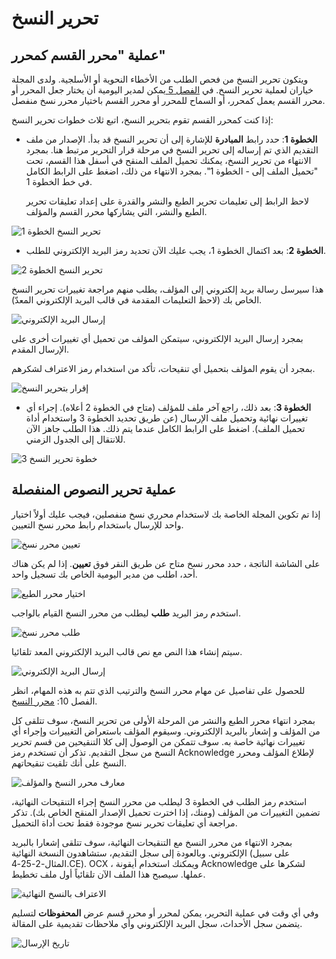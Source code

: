 # تحرير النسخ






## عملية "محرر القسم كمحرر"



ويتكون تحرير النسخ من فحص الطلب من الأخطاء النحوية أو الأسلجية. ولدى المجلة خياران لعملية تحرير النسخ. في [الفصل 5 ](https://docs.pkp.sfu.ca/learning-ojs-2/en/step_four_management)يمكن لمدير اليومية أن يختار جعل المحرر أو محرر القسم يعمل كمحرر، أو السماح للمحرر أو محرر القسم باختيار محرر نسخ منفصل.

إذا كنت كمحرر القسم تقوم بتحرير النسخ، اتبع ثلاث خطوات تحرير النسخ:

* **الخطوة 1**: حدد رابط **المبادرة** للإشارة إلى أن تحرير النسخ قد بدأ. الإصدار من ملف التقديم الذي تم إرساله إلى تحرير النسخ في مرحلة قرار التحرير مرتبط هنا. بمجرد الانتهاء من تحرير النسخ، يمكنك تحميل الملف المنقح في أسفل هذا القسم، تحت "تحميل الملف إلى - الخطوة 1". بمجرد الانتهاء من ذلك، اضغط على الرابط الكامل في خط الخطوة 1.

    لاحظ الرابط إلى تعليمات تحرير الطبع والنشر والقدرة على إعداد تعليقات تحرير الطبع والنشر، التي يشاركها محرر القسم والمؤلف.

![تحرير النسخ الخطوة 1](images/chapter8/editor_copyeditor_1.png)


* **الخطوة 2**: بعد اكتمال الخطوة 1، يجب عليك الآن تحديد رمز البريد الإلكتروني للطلب.

![تحرير النسخ الخطوة 2](images/chapter8/editor_copyeditor_2.png)

 هذا سيرسل رسالة بريد إلكتروني إلى المؤلف، يطلب منهم مراجعة تغييرات تحرير النسخ الخاص بك (لاحظ التعليمات المقدمة في قالب البريد الإلكتروني المعدّ).

![إرسال البريد الإلكتروني](images/chapter8/editor_copyeditor_3.png)

بمجرد إرسال البريد الإلكتروني، سيتمكن المؤلف من تحميل أي تغييرات أخرى على الإرسال المقدم.

بمجرد أن يقوم المؤلف بتحميل أي تنقيحات، تأكد من استخدام رمز الاعتراف لشكرهم.

![إقرار بتحرير النسخ](images/chapter8/editor_copyeditor_4.png)


* **الخطوة 3**: بعد ذلك، راجع آخر ملف للمؤلف (متاح في الخطوة 2 أعلاه). إجراء أي تغييرات نهائية وتحميل ملف الإرسال (عن طريق تحديد الخطوة 3 واستخدام أداة تحميل الملف). اضغط على الرابط الكامل عندما يتم ذلك. هذا الطلب جاهز الآن للانتقال إلى الجدول الزمني.

![خطوة تحرير النسخ 3](images/chapter8/editor_copyeditor_5.png)


## عملية تحرير النصوص المنفصلة



إذا تم تكوين المجلة الخاصة بك لاستخدام محرري نسخ منفصلين، فيجب عليك أولاً اختيار واحد للإرسال باستخدام رابط محرر نسخ التعيين.

![تعيين محرر نسخ](images/chapter8/copyeditor_assign_1.png)

على الشاشة الناتجة ، حدد محرر نسخ متاح عن طريق النقر فوق **تعيين**. إذا لم يكن هناك أحد، اطلب من مدير اليومية الخاص بك تسجيل واحد.

![اختيار محرر الطبع](images/chapter8/copyeditor_assign_2.png)

استخدم رمز البريد **طلب** ليطلب من محرر النسخ القيام بالواجب.

![طلب محرر نسخ](images/chapter8/copyeditor_assign_3.png)

سيتم إنشاء هذا النص مع نص قالب البريد الإلكتروني المعد تلقائيا.

![إرسال البريد الإلكتروني](images/chapter8/copyeditor_assign_4.png)


للحصول على تفاصيل عن مهام محرر النسخ والترتيب الذي تتم به هذه المهام، انظر الفصل 10: [محرر النسخ](https://docs.pkp.sfu.ca/learning-ojs-2/en/copyeditors).

بمجرد انتهاء محرر الطبع والنشر من المرحلة الأولى من تحرير النسخ، سوف تتلقى كل من المؤلف و إشعار بالبريد الإلكتروني. وسيقوم المؤلف باستعراض التغييرات وإجراء أي تغييرات نهائية خاصة به. سوف تتمكن من الوصول إلى كلا التنقيحين من قسم تحرير النسخ من سجل التقديم. تذكر أن تستخدم رمز Acknowledge لإطلاع المؤلف ومحرر النسخ على أنك تلقيت تنقيحاتهم.

![معارف محرر النسخ والمؤلف](images/chapter8/copyeditor_assign_5.png)


استخدم رمز الطلب في الخطوة 3 ليطلب من محرر النسخ إجراء التنقيحات النهائية، تضمين التغييرات من المؤلف (ومنك، إذا اخترت تحميل الإصدار المنقح الخاص بك). تذكر مراجعة أي تعليقات تحرير نسخ موجودة فقط تحت أداة التحميل.

بمجرد الانتهاء من محرر النسخ مع التنقيحات النهائية، سوف تتلقى إشعارا بالبريد الإلكتروني. وبالعودة إلى سجل التقديم، ستشاهدون النسخة النهائية (على سبيل المثال-2-25-4.CE). OCX ، ويمكنك استخدام أيقونة Acknowledge لشكرها على عملها. سيصبح هذا الملف الآن تلقائياً أول ملف تخطيط.


![الاعتراف بالنسخ النهائية](images/chapter8/copyeditor_assign_6.png)


وفي أي وقت في عملية التحرير، يمكن لمحرر أو محرر قسم عرض **المحفوظات** لتسليم يتضمن سجل الأحداث، سجل البريد الإلكتروني وأي ملاحظات تقديمية على المقالة.

![تاريخ الإرسال](images/chapter8/history_editor.png)
